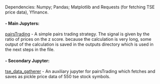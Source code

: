 Dependencies: Numpy; Pandas; Matplotlib and Requests (for fetching TSE price data), Yfinance.

#### - Main Jupyters:
[pairsTrading](/PairsTrading.ipynb) - A simple pairs trading strategy. The signal is given by the ratio of prices on the z score. because the calculation is very long, some output of the calculation is saved in the outputs directory which is used in the next steps in the file.

#### - Secondary Jupyter:
[tse_data_gatherer](data/tse_data_gatherer.ipynb) -
An auxiliary jupyter for pairsTrading which fetches and saves as pickle price data of 550 tse stock symbols.
